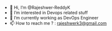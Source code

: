 - 👋 Hi, I’m @Rajeshwer-ReddyK
- 👀 I’m interested in Devops related stuff
- 🌱 I’m currently working as DevOps Engineer
- 📫 How to reach me ? :  rajeshwerk3@gmail.com

<!---
Rajeshwer-ReddyK/Rajeshwer-ReddyK is a ✨ special ✨ repository because its `README.md` (this file) appears on your GitHub profile.
You can click the Preview link to take a look at your changes.
--->
